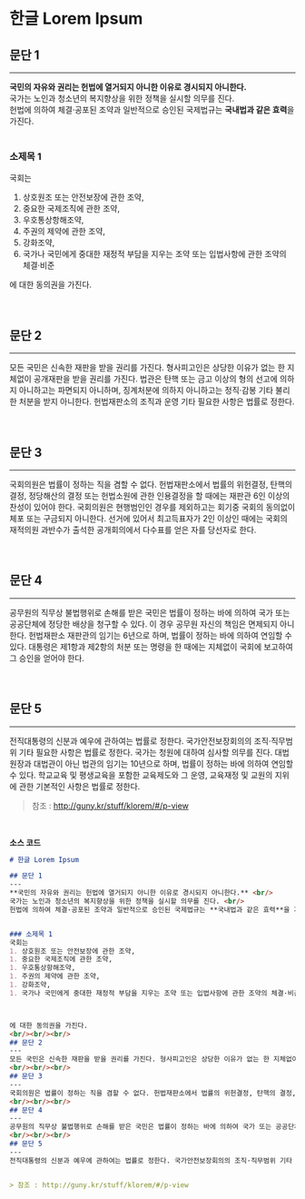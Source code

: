 # 한글 Lorem Ipsum

## 문단 1
---
**국민의 자유와 권리는 헌법에 열거되지 아니한 이유로 경시되지 아니한다.** <br/>
국가는 노인과 청소년의 복지향상을 위한 정책을 실시할 의무를 진다. <br/>
헌법에 의하여 체결·공포된 조약과 일반적으로 승인된 국제법규는 **국내법과 같은 효력**을 가진다. <br/><br/>


### 소제목 1
국회는 
1. 상호원조 또는 안전보장에 관한 조약, 
1. 중요한 국제조직에 관한 조약, 
1. 우호통상항해조약, 
1. 주권의 제약에 관한 조약, 
1. 강화조약, 
1. 국가나 국민에게 중대한 재정적 부담을 지우는 조약 또는 입법사항에 관한 조약의 체결·비준



에 대한 동의권을 가진다.
<br/><br/><br/>
## 문단 2
---
모든 국민은 신속한 재판을 받을 권리를 가진다. 형사피고인은 상당한 이유가 없는 한 지체없이 공개재판을 받을 권리를 가진다. 법관은 탄핵 또는 금고 이상의 형의 선고에 의하지 아니하고는 파면되지 아니하며, 징계처분에 의하지 아니하고는 정직·감봉 기타 불리한 처분을 받지 아니한다. 헌법재판소의 조직과 운영 기타 필요한 사항은 법률로 정한다.
<br/><br/><br/>
## 문단 3
---
국회의원은 법률이 정하는 직을 겸할 수 없다. 헌법재판소에서 법률의 위헌결정, 탄핵의 결정, 정당해산의 결정 또는 헌법소원에 관한 인용결정을 할 때에는 재판관 6인 이상의 찬성이 있어야 한다. 국회의원은 현행범인인 경우를 제외하고는 회기중 국회의 동의없이 체포 또는 구금되지 아니한다. 선거에 있어서 최고득표자가 2인 이상인 때에는 국회의 재적의원 과반수가 출석한 공개회의에서 다수표를 얻은 자를 당선자로 한다.
<br/><br/><br/>
## 문단 4
---
공무원의 직무상 불법행위로 손해를 받은 국민은 법률이 정하는 바에 의하여 국가 또는 공공단체에 정당한 배상을 청구할 수 있다. 이 경우 공무원 자신의 책임은 면제되지 아니한다. 헌법재판소 재판관의 임기는 6년으로 하며, 법률이 정하는 바에 의하여 연임할 수 있다. 대통령은 제1항과 제2항의 처분 또는 명령을 한 때에는 지체없이 국회에 보고하여 그 승인을 얻어야 한다.
<br/><br/><br/>
## 문단 5
---
전직대통령의 신분과 예우에 관하여는 법률로 정한다. 국가안전보장회의의 조직·직무범위 기타 필요한 사항은 법률로 정한다. 국가는 청원에 대하여 심사할 의무를 진다. 대법원장과 대법관이 아닌 법관의 임기는 10년으로 하며, 법률이 정하는 바에 의하여 연임할 수 있다. 학교교육 및 평생교육을 포함한 교육제도와 그 운영, 교육재정 및 교원의 지위에 관한 기본적인 사항은 법률로 정한다.



> 참조 : http://guny.kr/stuff/klorem/#/p-view


<br/>

**소스 코드**

```markdown
# 한글 Lorem Ipsum

## 문단 1
---
**국민의 자유와 권리는 헌법에 열거되지 아니한 이유로 경시되지 아니한다.** <br/>
국가는 노인과 청소년의 복지향상을 위한 정책을 실시할 의무를 진다. <br/>
헌법에 의하여 체결·공포된 조약과 일반적으로 승인된 국제법규는 **국내법과 같은 효력**을 가진다. <br/><br/>


### 소제목 1
국회는 
1. 상호원조 또는 안전보장에 관한 조약, 
1. 중요한 국제조직에 관한 조약, 
1. 우호통상항해조약, 
1. 주권의 제약에 관한 조약, 
1. 강화조약, 
1. 국가나 국민에게 중대한 재정적 부담을 지우는 조약 또는 입법사항에 관한 조약의 체결·비준



에 대한 동의권을 가진다.
<br/><br/><br/>
## 문단 2
--- 
모든 국민은 신속한 재판을 받을 권리를 가진다. 형사피고인은 상당한 이유가 없는 한 지체없이 공개재판을 받을 권리를 가진다. 법관은 탄핵 또는 금고 이상의 형의 선고에 의하지 아니하고는 파면되지 아니하며, 징계처분에 의하지 아니하고는 정직·감봉 기타 불리한 처분을 받지 아니한다. 헌법재판소의 조직과 운영 기타 필요한 사항은 법률로 정한다.
<br/><br/><br/>
## 문단 3
---
국회의원은 법률이 정하는 직을 겸할 수 없다. 헌법재판소에서 법률의 위헌결정, 탄핵의 결정, 정당해산의 결정 또는 헌법소원에 관한 인용결정을 할 때에는 재판관 6인 이상의 찬성이 있어야 한다. 국회의원은 현행범인인 경우를 제외하고는 회기중 국회의 동의없이 체포 또는 구금되지 아니한다. 선거에 있어서 최고득표자가 2인 이상인 때에는 국회의 재적의원 과반수가 출석한 공개회의에서 다수표를 얻은 자를 당선자로 한다.
<br/><br/><br/>
## 문단 4
---
공무원의 직무상 불법행위로 손해를 받은 국민은 법률이 정하는 바에 의하여 국가 또는 공공단체에 정당한 배상을 청구할 수 있다. 이 경우 공무원 자신의 책임은 면제되지 아니한다. 헌법재판소 재판관의 임기는 6년으로 하며, 법률이 정하는 바에 의하여 연임할 수 있다. 대통령은 제1항과 제2항의 처분 또는 명령을 한 때에는 지체없이 국회에 보고하여 그 승인을 얻어야 한다.
<br/><br/><br/>
## 문단 5
---
전직대통령의 신분과 예우에 관하여는 법률로 정한다. 국가안전보장회의의 조직·직무범위 기타 필요한 사항은 법률로 정한다. 국가는 청원에 대하여 심사할 의무를 진다. 대법원장과 대법관이 아닌 법관의 임기는 10년으로 하며, 법률이 정하는 바에 의하여 연임할 수 있다. 학교교육 및 평생교육을 포함한 교육제도와 그 운영, 교육재정 및 교원의 지위에 관한 기본적인 사항은 법률로 정한다.


> 참조 : http://guny.kr/stuff/klorem/#/p-view

```